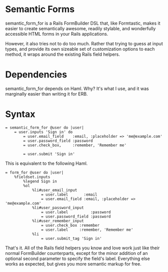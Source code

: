 Semantic Forms
==============

semantic_form_for is a Rails FormBuilder DSL that, like Formtastic, makes it
easier to create semantically awesome, readily stylable, and wonderfully
accessible HTML forms in your Rails applications.

However, it also tries not to do too much. Rather that trying to guess at
input types, and provide its own sizeable set of customization options to
each method, it wraps around the existing Rails field helpers.

Dependencies
============

semantic_form_for depends on Haml. Why? It's what I use, and it was marginally
easier than writing it for ERB.

Syntax
======

	= semantic_form_for @user do |user|
		= user.inputs 'Sign in' do
			= user.email_field    :email, :placeholder => 'me@example.com'
			= user.password_field :password
			= user.check_box,     :remember, 'Remember me'
			
			= user.submit 'Sign in'
	
This is equivalent to the following Haml.

	= form_for @user do |user|
		%fieldset.inputs
			%legend Sign in
			%ol
				%li#user_email_input
					= user.label       :email
					= user.email_field :email, :placeholder => 'me@example.com'
				%li#user_password_input
					= user.label          :password
					= user.password_field :password
				%li#user_remember_input
					= user.check_box :remember
					= user.label     :remember, 'Remember me'
				%li
					= user.submit_tag 'Sign in'

That's it. All of the Rails field helpers you know and love work just like
their normal FormBuilder counterparts, except for the minor addition of an
optional second parameter to specify the field's label. Everything else works
as expected, but gives you more semantic markup for free.